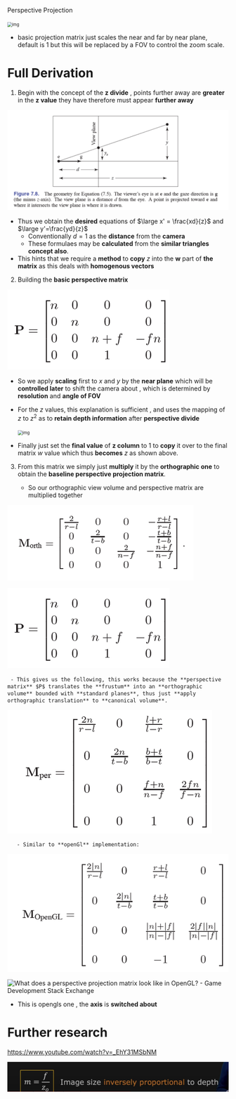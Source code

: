Perspective Projection

<img src="https://cdn.discordapp.com/attachments/309758102582984705/911405540100431952/image0.jpg" alt="img" style="zoom:67%;" />

- basic projection matrix just scales the near and far by near plane, default is 1 but this will be replaced by a FOV to control the zoom scale.

# Full Derivation

1. Begin with the concept of the **z divide** , points further away are **greater** in the **z value** they have therefore must appear **further away** 

![image](https://github.com/sbalfe/all-notes/blob/master/images/image-20211119170347917.png)

   - Thus we obtain the **desired** equations of $\large x' = \frac{xd}{z}$ and $\large y'=\frac{yd}{z}$ 
     - Conventionally $d=1$ as the **distance** from the **camera**
     - These formulaes may be **calculated** from the **similar triangles concept also**.
   - This hints that we require a **method** to **copy** $z$ into the **w** part of **the matrix** as this deals with **homogenous vectors**
   
2. Building the **basic perspective matrix** 

![image](https://github.com/sbalfe/all-notes/blob/master/images/image-20211119194708245.png)

   - So we apply **scaling** first to $x$ and $y$ by the **near plane** which will be **controlled later** to shift the camera about , which is determined by **resolution** and **angle of FOV** 

   - For the $z$ values, this explanation is sufficient , and uses the mapping of $z$ to $z^2$ as to **retain depth information** after **perspective divide** 

     <img src="https://cdn.discordapp.com/attachments/309758102582984705/911405540100431952/image0.jpg" alt="img" style="zoom: 67%;" />

   - Finally just set the **final value** of **z column** to $1$ to **copy** it over to the final matrix $w$ value which thus **becomes** $z$ as shown above.

3. From this matrix we simply just **multiply** it by the **orthographic one** to obtain the **baseline perspective projection matrix**.

   - So our orthographic view volume and perspective matrix are multiplied together

![image](https://github.com/sbalfe/all-notes/blob/master/images/image-20211119012330805.png)

     

![image](https://github.com/sbalfe/all-notes/blob/master/images/image-20211119194708245.png)
     
     - This gives us the following, this works because the **perspective matrix** $P$ translates the **frustum** into an **orthographic volume** bounded with **standard planes**, thus just **apply orthographic translation** to **canonical volume**.
     
![image](https://github.com/sbalfe/all-notes/blob/master/images/image-20211120005524178.png)
     
       - Similar to **openGl** implementation:
     
![image](https://github.com/sbalfe/all-notes/blob/master/images/image-20211120005554138.png)

![What does a perspective projection matrix look like in OpenGL? - Game  Development Stack Exchange](https://i.stack.imgur.com/C9PST.jpg)

- This is opengls one , the **axis** is **switched about**

# Further research

https://www.youtube.com/watch?v=_EhY31MSbNM

![image](https://github.com/sbalfe/all-notes/blob/master/images/image-20220113163151107.png)
